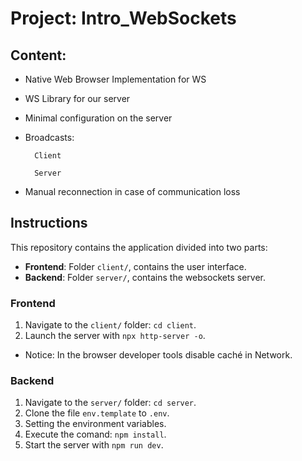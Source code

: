 # Project: Intro_WebSockets

## Content:

- Native Web Browser Implementation for WS

- WS Library for our server

- Minimal configuration on the server

- Broadcasts:

        Client

        Server

- Manual reconnection in case of communication loss


## Instructions

This repository contains the application divided into two parts:

- **Frontend**: Folder `client/`, contains the user interface.
- **Backend**: Folder `server/`, contains the websockets server.

### Frontend
1. Navigate to the `client/` folder: ```cd client```.
2. Launch the server with `npx http-server -o`.
* Notice: In the browser developer tools disable caché in Network.

### Backend
1. Navigate to the `server/` folder: ```cd server```.
2. Clone the file ```env.template``` to ```.env```.
3. Setting the environment variables.
4. Execute the comand: ```npm install```.
3. Start the server with `npm run dev`.





